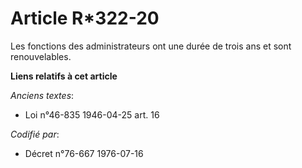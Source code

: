 # Article R*322-20

Les fonctions des administrateurs ont une durée de trois ans et sont renouvelables.

**Liens relatifs à cet article**

_Anciens textes_:

  - Loi n°46-835 1946-04-25 art. 16

_Codifié par_:

  - Décret n°76-667 1976-07-16
